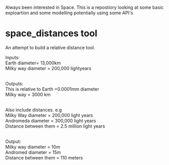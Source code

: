 
Always been interested in Space. This is a repostiory looking at some basic exploartion and some modelling potentially using some API's





# space_distances tool


An attempt to build a relative distance tool. 


Inputs: \
Earth diameter= 13,000km \
Milky way diameter = 200,000 lightyears

\
Outputs: \
This is relative to 
Earth =0.0001mm diameter \
Milky way = 3000 km

\
Also include distances.
e.g \
Milky Way diameter = 200,000 light years \
Andromeda diameter = 300,000 light years \
Distance between them = 2.5 million light years

\
Output: \
Milky way diameter = 10m \
Andromed diameter = 15m \
Distance between them = 110 meters
